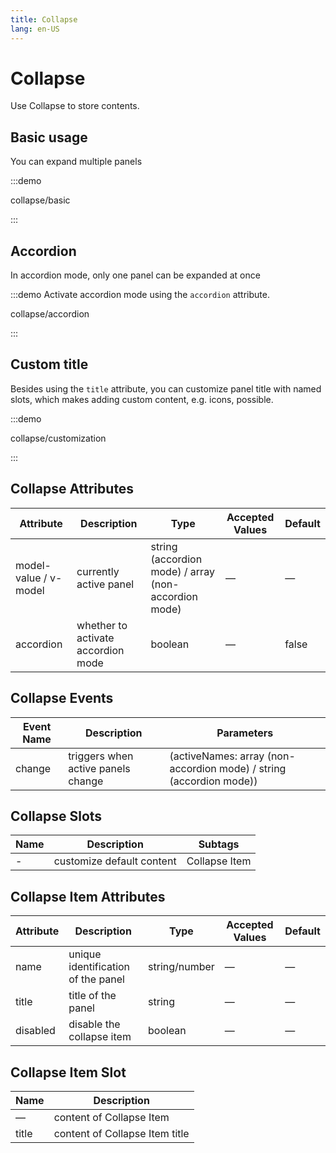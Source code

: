 ```yaml
---
title: Collapse
lang: en-US
---
```


# Collapse

Use Collapse to store contents.

<style lang="scss">
.demo-collapse {
  .el-collapse {
    padding: 8px;
    background: white;
  }
}
</style>

## Basic usage

You can expand multiple panels

:::demo

collapse/basic

:::

## Accordion

In accordion mode, only one panel can be expanded at once

:::demo Activate accordion mode using the `accordion` attribute.

collapse/accordion

:::

## Custom title

Besides using the `title` attribute, you can customize panel title with named slots, which makes adding custom content, e.g. icons, possible.

:::demo

collapse/customization

:::

## Collapse Attributes

| Attribute             | Description                        | Type                                                 | Accepted Values | Default |
| --------------------- | ---------------------------------- | ---------------------------------------------------- | --------------- | ------- |
| model-value / v-model | currently active panel             | string (accordion mode) / array (non-accordion mode) | —               | —       |
| accordion             | whether to activate accordion mode | boolean                                              | —               | false   |

## Collapse Events

| Event Name | Description                        | Parameters                                                          |
| ---------- | ---------------------------------- | ------------------------------------------------------------------- |
| change     | triggers when active panels change | (activeNames: array (non-accordion mode) / string (accordion mode)) |

## Collapse Slots

| Name | Description               | Subtags       |
| ---- | ------------------------- | ------------- |
| -    | customize default content | Collapse Item |

## Collapse Item Attributes

| Attribute | Description                        | Type          | Accepted Values | Default |
| --------- | ---------------------------------- | ------------- | --------------- | ------- |
| name      | unique identification of the panel | string/number | —               | —       |
| title     | title of the panel                 | string        | —               | —       |
| disabled  | disable the collapse item          | boolean       | —               | —       |

## Collapse Item Slot

| Name  | Description                    |
| ----- | ------------------------------ |
| —     | content of Collapse Item       |
| title | content of Collapse Item title |

